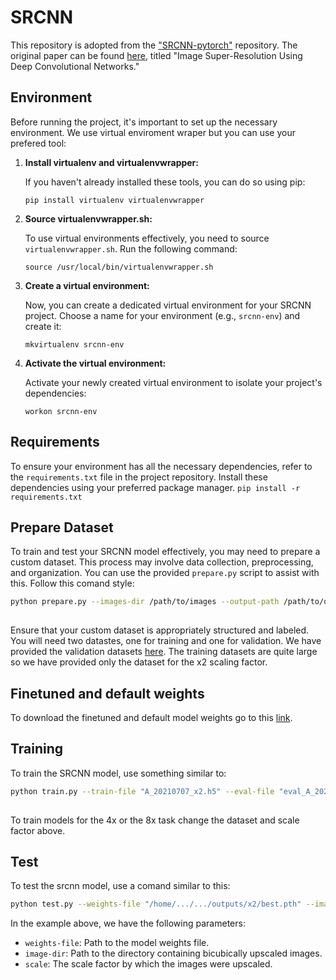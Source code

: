 # SRCNN

This repository is adopted from the ["SRCNN-pytorch"](https://github.com/yjn870/SRCNN-pytorch) repository. The original paper can be found [here](https://arxiv.org/abs/1501.00092), titled "Image Super-Resolution Using Deep Convolutional Networks."

## Environment
Before running the project, it's important to set up the necessary environment. We use virtual enviroment wraper but you can use your prefered tool:

1. **Install virtualenv and virtualenvwrapper:**


   If you haven't already installed these tools, you can do so using pip:
     ```
     pip install virtualenv virtualenvwrapper
     ```

2. **Source virtualenvwrapper.sh:**


   To use virtual environments effectively, you need to source `virtualenvwrapper.sh`. Run the following command:
     ```
     source /usr/local/bin/virtualenvwrapper.sh
     ```

3. **Create a virtual environment:**


    Now, you can create a dedicated virtual environment for your SRCNN project. Choose a name for your environment (e.g., `srcnn-env`) and create it:
     ```
     mkvirtualenv srcnn-env
     ```

4. **Activate the virtual environment:**


    Activate your newly created virtual environment to isolate your project's dependencies:
     ```
     workon srcnn-env
     ```

## Requirements

To ensure your environment has all the necessary dependencies, refer to the `requirements.txt` file in the project repository. Install these dependencies using your preferred package manager.
     ```
     pip install -r requirements.txt
     ```


## Prepare Dataset

To train and test your SRCNN model effectively, you may need to prepare a custom dataset. This process may involve data collection, preprocessing, and organization. You can use the provided `prepare.py` script to assist with this. Follow this comand style:

```bash
python prepare.py --images-dir /path/to/images --output-path /path/to/output --patch-size 33 --stride 14 --scale 2 --eval
           
```

 Ensure that your custom dataset is appropriately structured and labeled. You will need two datastes, one for training and one for validation. We have provided the validation datasets [here](https://drive.google.com/drive/folders/1q47ysl8_aF6E_XRFb9b4RjDnefursgkq?usp=sharing). The training datasets are quite large so we have provided only the dataset for the x2 scaling factor. 



## Finetuned and default weights

To download the finetuned and default model weights go to this [link](https://drive.google.com/drive/folders/14K_3Xy3RmSgiwKjt9x8F296ro_QuJo3N?usp=sharing).

## Training

To train the SRCNN model, use something similar to:

```bash
python train.py --train-file "A_20210707_x2.h5" --eval-file "eval_A_20210707_x2.h5" --outputs-dir "outputs" --scale 2 --lr 1e-4 --batch-size 256 --num-epochs 400 --num-workers 4 --seed 123 > train_2x_output.txt
           
```

To train models for the 4x or the 8x task change the dataset and scale factor above.

## Test
To test the srcnn model, use a comand similar to this:
```bash
python test.py --weights-file "/home/.../.../outputs/x2/best.pth" --image-dir "/home/f.../6m_baseline/results_srcnn_6m/upscaled_bicubicaly/finetuned_weights/2x/images/" --scale 2
```

In the example above, we have the following parameters:
- `weights-file`: Path to the model weights file.
- `image-dir`: Path to the directory containing bicubically upscaled images.
- `scale`: The scale factor by which the images were upscaled.
